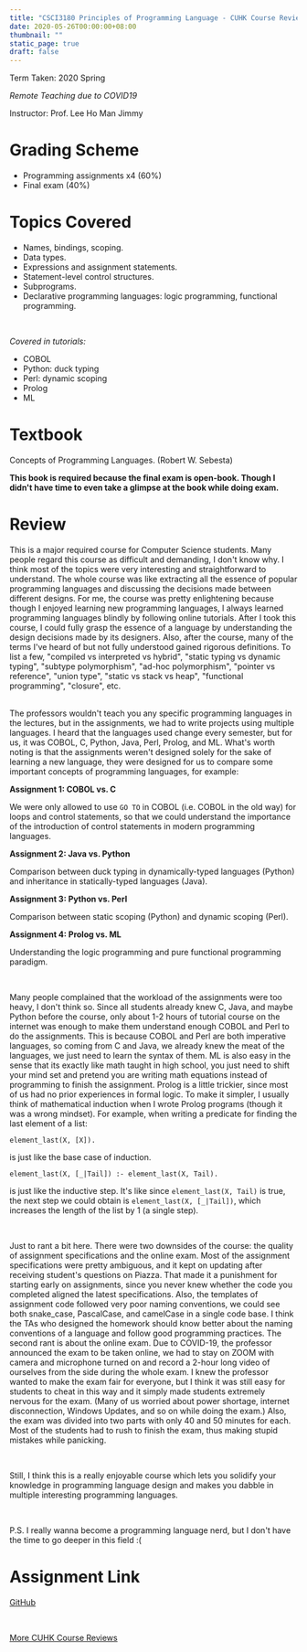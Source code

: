 ```yaml
---
title: "CSCI3180 Principles of Programming Language - CUHK Course Review"
date: 2020-05-26T00:00:00+08:00
thumbnail: ""
static_page: true
draft: false
---
```


Term Taken: 2020 Spring

*Remote Teaching due to COVID19*

Instructor: Prof. Lee Ho Man Jimmy

# Grading Scheme
* Programming assignments x4 (60%)
* Final exam (40%)

# Topics Covered
* Names, bindings, scoping.
* Data types.
* Expressions and assignment statements.
* Statement-level control structures.
* Subprograms.
* Declarative programming languages: logic programming, functional programming.

<br />

*Covered in tutorials:*
* COBOL
* Python: duck typing
* Perl: dynamic scoping
* Prolog
* ML

# Textbook
Concepts of Programming Languages. (Robert W. Sebesta)

**This book is required because the final exam is open-book. Though I didn't have time to even take a glimpse at the book while doing exam.**

# Review
This is a major required course for Computer Science students. Many people regard this course as difficult and demanding, I don't know why. I think most of the topics were very interesting and straightforward to understand. The whole course was like extracting all the essence of popular programming languages and discussing the decisions made between different designs. For me, the course was pretty enlightening because though I enjoyed learning new programming languages, I always learned programming languages blindly by following online tutorials. After I took this course, I could fully grasp the essence of a language by understanding the design decisions made by its designers. Also, after the course, many of the terms I've heard of but not fully understood gained rigorous definitions. To list a few, "compiled vs interpreted vs hybrid", "static typing vs dynamic typing", "subtype polymorphism", "ad-hoc polymorphism", "pointer vs reference", "union type", "static vs stack vs heap", "functional programming", "closure", etc. 

<br />
The professors wouldn't teach you any specific programming languages in the lectures, but in the assignments, we had to write projects using multiple languages. I heard that the languages used change every semester, but for us, it was COBOL, C, Python, Java, Perl, Prolog, and ML. What's worth noting is that the assignments weren't designed solely for the sake of learning a new language, they were designed for us to compare some important concepts of programming languages, for example:

**Assignment 1: COBOL vs. C**

We were only allowed to use `GO TO` in COBOL (i.e. COBOL in the old way) for loops and control statements, so that we could understand the importance of the introduction of control statements in modern programming languages.

**Assignment 2: Java vs. Python**

Comparison between duck typing in dynamically-typed languages (Python) and inheritance in statically-typed languages (Java).

**Assignment 3: Python vs. Perl**

Comparison between static scoping (Python) and dynamic scoping (Perl).

**Assignment 4: Prolog vs. ML**

Understanding the logic programming and pure functional programming paradigm.

<br />

Many people complained that the workload of the assignments were too heavy, I don't think so. Since all students already knew C, Java, and maybe Python before the course, only about 1-2 hours of tutorial course on the internet was enough to make them understand enough COBOL and Perl to do the assignments. This is because COBOL and Perl are both imperative languages, so coming from C and Java, we already knew the meat of the languages, we just need to learn the syntax of them. ML is also easy in the sense that its exactly like math taught in high school, you just need to shift your mind set and pretend you are writing math equations instead of programming to finish the assignment. Prolog is a little trickier, since most of us had no prior experiences in formal logic. To make it simpler, I usually think of mathematical induction when I wrote Prolog programs (though it was a wrong mindset). For example, when writing a predicate for finding the last element of a list:

```
element_last(X, [X]).
```

is just like the base case of induction.

```
element_last(X, [_|Tail]) :- element_last(X, Tail).
```

is just like the inductive step. It's like since `element_last(X, Tail)` is true, the next step we could obtain is `element_last(X, [_|Tail])`, which increases the length of the list by 1 (a single step).

<br />

Just to rant a bit here. There were two downsides of the course: the quality of assignment specifications and the online exam. Most of the assignment specifications were pretty ambiguous, and it kept on updating after receiving student's questions on Piazza. That made it a punishment for starting early on assignments, since you never knew whether the code you completed aligned the latest specifications. Also, the templates of assignment code followed very poor naming conventions, we could see both snake_case, PascalCase, and camelCase in a single code base. I think the TAs who designed the homework should know better about the naming conventions of a language and follow good programming practices. The second rant is about the online exam. Due to COVID-19, the professor announced the exam to be taken online, we had to stay on ZOOM with camera and microphone turned on and record a 2-hour long video of ourselves from the side during the whole exam. I knew the professor wanted to make the exam fair for everyone, but I think it was still easy for students to cheat in this way and it simply made students extremely nervous for the exam. (Many of us worried about power shortage, internet disconnection, Windows Updates, and so on while doing the exam.) Also, the exam was divided into two parts with only 40 and 50 minutes for each. Most of the students had to rush to finish the exam, thus making stupid mistakes while panicking.

<br />

Still, I think this is a really enjoyable course which lets you solidify your knowledge in programming language design and makes you dabble in multiple interesting programming languages.

<br />

P.S. I really wanna become a programming language nerd, but I don't have the time to go deeper in this field :(

# Assignment Link
[GitHub](https://github.com/YuChaoGithub/CSCI3180-Assignments)

<br />

[More CUHK Course Reviews](/course-review)
